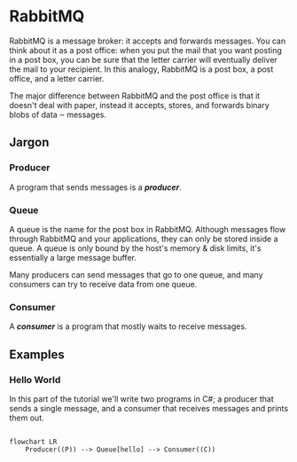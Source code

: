 # RabbitMQ

RabbitMQ is a message broker: it accepts and forwards messages. You can think about it as a post office: when you put the mail that you want posting in a post box, you can be sure that the letter carrier will eventually deliver the mail to your recipient. In this analogy, RabbitMQ is a post box, a post office, and a letter carrier.

The major difference between RabbitMQ and the post office is that it doesn't deal with paper, instead it accepts, stores, and forwards binary blobs of data ‒ messages.

## Jargon

### Producer

A program that sends messages is a ***producer***.

### Queue

A queue is the name for the post box in RabbitMQ. Although messages flow through RabbitMQ and your applications, they can only be stored inside a queue. A queue is only bound by the host's memory & disk limits, it's essentially a large message buffer.

Many producers can send messages that go to one queue, and many consumers can try to receive data from one queue.

### Consumer

A ***consumer*** is a program that mostly waits to receive messages.

## Examples


### Hello World

In this part of the tutorial we'll write two programs in C#; a producer that sends a single message, and a consumer that receives messages and prints them out.

```mermaid

flowchart LR
    Producer((P)) --> Queue[hello] --> Consumer((C))

```